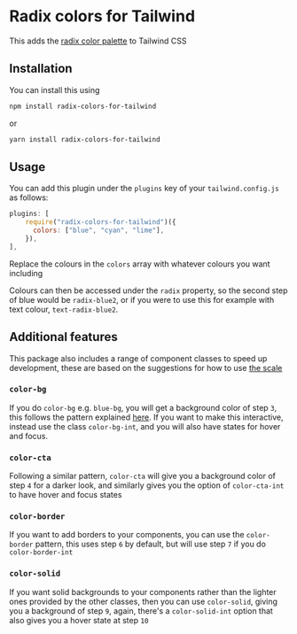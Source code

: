 # Radix colors for Tailwind

This adds the [radix color palette](https://www.radix-ui.com/colors) to Tailwind CSS

## Installation

You can install this using

```sh
npm install radix-colors-for-tailwind
```

or

```sh
yarn install radix-colors-for-tailwind
```

## Usage

You can add this plugin under the `plugins` key of your `tailwind.config.js` as follows:

```js
plugins: [
    require("radix-colors-for-tailwind")({
      colors: ["blue", "cyan", "lime"],
    }),
],
```

Replace the colours in the `colors` array with whatever colours you want including

Colours can then be accessed under the `radix` property, so the second step of blue would be `radix-blue2`, or if you were to use this for example with text colour, `text-radix-blue2`.

## Additional features

This package also includes a range of component classes to speed up development, these are based on the suggestions for how to use [the scale](https://www.radix-ui.com/docs/colors/palette-composition/understanding-the-scale)

### `color-bg`

If you do `color-bg` e.g. `blue-bg`, you will get a background color of step `3`, this follows the pattern explained [here](https://www.radix-ui.com/docs/colors/palette-composition/understanding-the-scale#steps-35-component-backgrounds). If you want to make this interactive, instead use the class `color-bg-int`, and you will also have states for hover and focus.

### `color-cta`

Following a similar pattern, `color-cta` will give you a background color of step `4` for a darker look, and similarly gives you the option of `color-cta-int` to have hover and focus states

### `color-border`

If you want to add borders to your components, you can use the `color-border` pattern, this uses step `6` by default, but will use step `7` if you do `color-border-int`

### `color-solid`

If you want solid backgrounds to your components rather than the lighter ones provided by the other classes, then you can use `color-solid`, giving you a background of step `9`, again, there's a `color-solid-int` option that also gives you a hover state at step `10`
